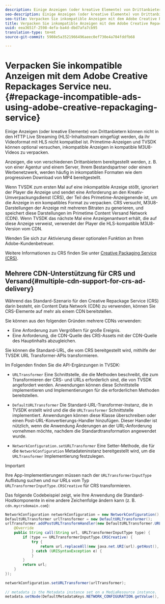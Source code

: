 ```yaml
---
description: Einige Anzeigen (oder kreative Elemente) von Drittanbietern können nicht in den HTTP Live Streaming (HLS)-Inhaltsstream eingefügt werden, da ihr Videoformat mit HLS nicht kompatibel ist. Primetime-Anzeigen und TVSDK können optional versuchen, inkompatible Anzeigen in kompatible M3U8-Videos zu verpacken.
seo-description: Einige Anzeigen (oder kreative Elemente) von Drittanbietern können nicht in den HTTP Live Streaming (HLS)-Inhaltsstream eingefügt werden, da ihr Videoformat mit HLS nicht kompatibel ist. Primetime-Anzeigen und TVSDK können optional versuchen, inkompatible Anzeigen in kompatible M3U8-Videos zu verpacken.
seo-title: Verpacken Sie inkompatible Anzeigen mit dem Adobe Creative Repackages Service neu.
title: Verpacken Sie inkompatible Anzeigen mit dem Adobe Creative Repackages Service neu.
uuid: eea3651f-2598-4efa-ba4d-dbd7afa7cb95
translation-type: tm+mt
source-git-commit: 5908e5a3521966496aeec0ef730e4a704fddfb68

---
```



# Verpacken Sie inkompatible Anzeigen mit dem Adobe Creative Repackages Service neu. {#repackage-incompatible-ads-using-adobe-creative-repackaging-service}

Einige Anzeigen (oder kreative Elemente) von Drittanbietern können nicht in den HTTP Live Streaming (HLS)-Inhaltsstream eingefügt werden, da ihr Videoformat mit HLS nicht kompatibel ist. Primetime-Anzeigen und TVSDK können optional versuchen, inkompatible Anzeigen in kompatible M3U8-Videos zu verpacken.

Anzeigen, die von verschiedenen Drittanbietern bereitgestellt werden, z. B. von einer Agentur und einem Server, Ihrem Bestandspartner oder einem Werbenetzwerk, werden häufig in inkompatiblen Formaten wie dem progressiven Download von MP4 bereitgestellt.

Wenn TVSDK zum ersten Mal auf eine inkompatible Anzeige stößt, ignoriert der Player die Anzeige und sendet eine Anforderung an den Kreativ-Umverpackungsdienst (CRS), der Teil des Primetime-Anzeigenende ist, um die Anzeige in ein kompatibles Format zu verpacken. CRS versucht, M3U8-Darstellungen der Anzeige mit mehreren Bitraten zu generieren, und speichert diese Darstellungen im Primetime Content Versand Network (CDN). Wenn TVSDK das nächste Mal eine Anzeigenantwort erhält, die auf diese Anzeige verweist, verwendet der Player die HLS-kompatible M3U8-Version vom CDN.

Wenden Sie sich zur Aktivierung dieser optionalen Funktion an Ihren Adobe-Kundenbetreuer.

Weitere Informationen zu CRS finden Sie unter [Creative Packaging Service (CRS)](https://helpx.adobe.com/content/dam/help/en/primetime/guides/crs.pdf).

## Mehrere CDN-Unterstützung für CRS und Versand{#multiple-cdn-support-for-crs-ad-delivery}

Während das Standard-Szenario für den Creative Repackage Service (CRS) darin besteht, ein Content Data Network (CDN) zu verwenden, können Sie CRS-Elemente auf mehr als einem CDN bereitstellen.

Sie können aus den folgenden Gründen mehrere CDNs verwenden:

* Eine Anforderung zum Vergrößern für große Ereignis.
* Eine Anforderung, die CDN-Quelle des CRS-Assets mit der CDN-Quelle des Hauptinhalts abzugleichen.

Sie können die Standard-URL, die vom CRS bereitgestellt wird, mithilfe der TVSDK URL Transformer-APIs transformieren.

Im Folgenden finden Sie die API-Ergänzungen in TVSDK:

* `URLTransformer` Eine Schnittstelle, die die Methoden beschreibt, die zum Transformieren der CRS- und URLs erforderlich sind, die von TVSDK angefordert werden. Anwendungen können diese Schnittstelle implementieren und Implementierungen für die erforderlichen Methoden bereitstellen.

* `DefaultURLTransformer` Die Standard-URL-Transformer-Instanz, die in TVSDK erstellt wird und die die `URLTransformer` Schnittstelle implementiert. Anwendungen können diese Klasse überschreiben oder einen Post-URL-Konvertierungs-Handler hinzufügen. Dieser Handler ist nützlich, wenn die Anwendung Änderungen an der URL-Anforderung vornehmen möchte, nachdem die Standardtransformation angewendet wurde.

* `NetworkConfiguration.setURLTransformer` Eine Setter-Methode, die für die `NetworkConfiguration` Metadateninstanz bereitgestellt wird, um die `URLTransformer` Implementierung festzulegen.

>[!IMPORTANT]
>
>Ihre App-Implementierungen müssen nach der `URLTransformerInputType` Auflistung suchen und nur URLs vom Typ `URLTransformerInputType.CRSCreative` für CRS transformieren.

Das folgende Codebeispiel zeigt, wie Ihre Anwendung die Standard-Hostkomponente in eine andere Zeichenfolge ändern kann (z. B. `cdn.mycrsdomain.com`):

```java
NetworkConfiguration networkConfiguration = new NetworkConfiguration(); 
DefaultURLTransformer urlTransformer = new DefaultURLTransformer(); 
urlTransformer.addPostURLTransformHandler(new DefaultURLTransformer.URLTransformHandler() { 
    @Override 
    public String call(String url, URLTransformerInputType type) { 
        if (type == URLTransformerInputType.CRSCreative) { 
            try { 
                return url.replaceAll(new java.net.URI(url).getHost(), "cdn.mycrsdomain.com"); 
            } catch (URISyntaxException e) { 
            } 
        } 
        return url; 
    } 
}); 
   
networkConfiguration.setURLTransformer(urlTransformer); 
   
// metadata is the Metadata instance set on a MediaResource instance. 
metadata.setNode(DefaultMetadataKeys.NETWORK_CONFIGURATION.getValue(), networkConfiguration);
```
